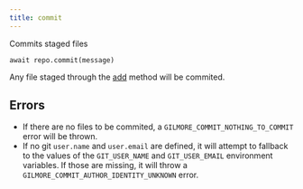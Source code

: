 ```yaml
---
title: commit
---
```


<div class="lead">Commits staged files</div>

`await repo.commit(message)`

Any file staged through the [add](/add/) method will be commited.

## Errors

- If there are no files to be commited, a `GILMORE_COMMIT_NOTHING_TO_COMMIT`
  error will be thrown.
- If no git `user.name` and `user.email` are defined, it will attempt to
  fallback to the values of the `GIT_USER_NAME` and `GIT_USER_EMAIL` environment
  variables. If those are missing, it will throw
  a `GILMORE_COMMIT_AUTHOR_IDENTITY_UNKNOWN` error.
